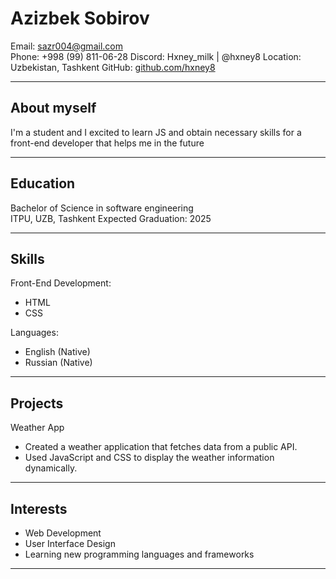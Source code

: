 # Azizbek Sobirov
Email: sazr004@gmail.com  
Phone: +998 (99) 811-06-28
Discord: Hxney_milk | @hxney8
Location: Uzbekistan, Tashkent
GitHub: [github.com/hxney8](https://github.com/Hxney8)

---

## About myself

I'm a student and I excited to learn JS and obtain necessary skills for a front-end developer that helps me in the future

---

## Education

Bachelor of Science in software engineering  
ITPU, UZB, Tashkent
Expected Graduation: 2025

---

## Skills

Front-End Development:
- HTML
- CSS

Languages:
- English (Native)
- Russian (Native)

---

## Projects

Weather App  
- Created a weather application that fetches data from a public API.
- Used JavaScript and CSS to display the weather information dynamically.

---

## Interests

- Web Development
- User Interface Design
- Learning new programming languages and frameworks

---
